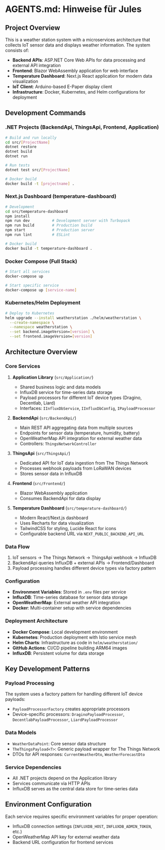 ﻿---
name: "Weatherstation"
description: "Zentrales ASP.NET Core Web API Backend für die Wetterstation, entwickelt mit .NET 8. Aggregiert Daten aus verschiedenen Quellen und stellt Endpunkte für Frontend und weitere Services bereit."
category: "Web Application"
tags: ["csharp", ".NET", "api", "weather", "backend"]
lastUpdated: "2025-07-21"
---

# AGENTS.md: Hinweise für Jules

## Project Overview

This is a weather station system with a microservices architecture that collects IoT sensor data and displays weather information. The system consists of:

- **Backend APIs**: ASP.NET Core Web APIs for data processing and external API integration
- **Frontend**: Blazor WebAssembly application for web interface
- **Temperature Dashboard**: Next.js React application for modern data visualization
- **IoT Client**: Arduino-based E-Paper display client
- **Infrastructure**: Docker, Kubernetes, and Helm configurations for deployment

## Development Commands

### .NET Projects (BackendApi, ThingsApi, Frontend, Application)
```bash
# Build and run locally
cd src/[ProjectName]
dotnet restore
dotnet build
dotnet run

# Run tests
dotnet test src/[ProjectName]

# Docker build
docker build -t [projectname] .
```

### Next.js Dashboard (temperature-dashboard)
```bash
# Development
cd src/temperature-dashboard
npm install
npm run dev          # Development server with Turbopack
npm run build        # Production build
npm start            # Production server
npm run lint         # ESLint

# Docker build
docker build -t temperature-dashboard .
```

### Docker Compose (Full Stack)
```bash
# Start all services
docker-compose up

# Start specific service
docker-compose up [service-name]
```

### Kubernetes/Helm Deployment
```bash
# Deploy to Kubernetes
helm upgrade --install weatherstation ./helm/weatherstation \
  --create-namespace \
  --namespace weatherstation \
  --set backend.imageVersion=[version] \
  --set frontend.imageVersion=[version]
```

## Architecture Overview

### Core Services

1. **Application Library** (`src/Application/`)
   - Shared business logic and data models
   - InfluxDB service for time-series data storage
   - Payload processors for different IoT device types (Dragino, Decentlab, Liard)
   - Interfaces: `IInfluxDbService`, `IInfluxDbConfig`, `IPayloadProcessor`

2. **BackendApi** (`src/BackendApi/`)
   - Main REST API aggregating data from multiple sources
   - Endpoints for sensor data (temperature, humidity, battery)
   - OpenWeatherMap API integration for external weather data
   - Controllers: `ThingsNetworkController`

3. **ThingsApi** (`src/ThingsApi/`)
   - Dedicated API for IoT data ingestion from The Things Network
   - Processes webhook payloads from LoRaWAN devices
   - Stores sensor data in InfluxDB

4. **Frontend** (`src/Frontend/`)
   - Blazor WebAssembly application
   - Consumes BackendApi for data display

5. **Temperature Dashboard** (`src/temperature-dashboard/`)
   - Modern React/Next.js dashboard
   - Uses Recharts for data visualization
   - TailwindCSS for styling, Lucide React for icons
   - Configurable backend URL via `NEXT_PUBLIC_BACKEND_API_URL`

### Data Flow

1. IoT sensors → The Things Network → ThingsApi webhook → InfluxDB
2. BackendApi queries InfluxDB + external APIs → Frontend/Dashboard
3. Payload processing handles different device types via factory pattern

### Configuration

- **Environment Variables**: Stored in `.env` files per service
- **InfluxDB**: Time-series database for sensor data storage
- **OpenWeatherMap**: External weather API integration
- **Docker**: Multi-container setup with service dependencies

### Deployment Architecture

- **Docker Compose**: Local development environment
- **Kubernetes**: Production deployment with Istio service mesh
- **Helm Charts**: Infrastructure as code in `helm/weatherstation/`
- **GitHub Actions**: CI/CD pipeline building ARM64 images
- **InfluxDB**: Persistent volume for data storage

## Key Development Patterns

### Payload Processing
The system uses a factory pattern for handling different IoT device payloads:
- `PayloadProcessorFactory` creates appropriate processors
- Device-specific processors: `DraginoPayloadProcessor`, `DecentlabPayloadProcessor`, `LiardPayloadProcessor`

### Data Models
- `WeatherDataPoint`: Core sensor data structure
- `TheThingsPayload<T>`: Generic payload wrapper for The Things Network
- DTOs for API responses: `CurrentWeatherDto`, `WeatherForecastDto`

### Service Dependencies
- All .NET projects depend on the Application library
- Services communicate via HTTP APIs
- InfluxDB serves as the central data store for time-series data

## Environment Configuration

Each service requires specific environment variables for proper operation:
- InfluxDB connection settings (`INFLUXDB_HOST`, `INFLUXDB_ADMIN_TOKEN`, etc.)
- OpenWeatherMap API key for external weather data
- Backend URL configuration for frontend services
